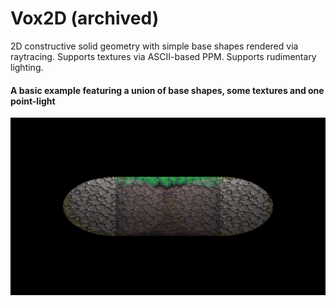 # Vox2D (archived)

2D constructive solid geometry with simple base shapes rendered via raytracing.
Supports textures via ASCII-based PPM. Supports rudimentary lighting.


#### A basic example featuring a union of base shapes, some textures and one point-light

![Example CSG shape](example.png)
